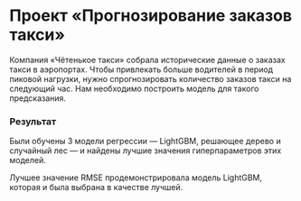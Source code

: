 # Проект «Прогнозирование заказов такси»
Компания «Чётенькое такси» собрала исторические данные о заказах такси в аэропортах.
Чтобы привлекать больше водителей в период пиковой нагрузки, нужно спрогнозировать количество заказов такси на следующий час.
Нам необходимо построить модель для такого предсказания.

### Результат
Были обучены 3 модели регрессии — LightGBM, решающее дерево и случайный лес — и найдены лучшие значения гиперпараметров этих моделей.

Лучшее значение RMSE продемонстрировала модель LightGBM, которая и была выбрана в качестве лучшей.
